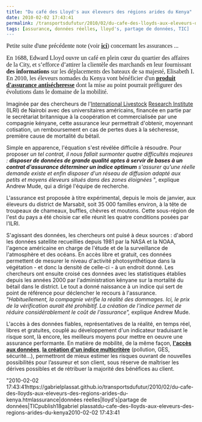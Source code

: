 ```yaml
---
title: "Du café des Lloyd's aux éleveurs des régions arides du Kenya"
date: 2010-02-02 17:43:41
permalink: /transportsdufutur/2010/02/du-cafe-des-lloyds-aux-eleveurs-des-regions-arides-du-kenya.html
tags: [assurance, données réelles, lloyd's, partage de données, TIC]
---
```


<p><font face="Calibri" size="3">Petite suite d'une précédente note (voir <strong><span style="text-decoration: underline"><a href="https://gabrielplassat.github.io/transportsdufutur/2009/12/du-cafe-des-lloyds-aux-gpsgprs-les-assureurs-permettent-de-nouveaux-usages.html" target="_blank">ici</a></span></strong>) concernant les assurances ...</font></p> <p><font face="Calibri" size="3">En 1688, Edward Lloyd ouvre un café en plein cœur du quartier des affaires de la City, et s’efforce d’attirer la clientèle des marchands en leur fournissant <strong>des informations</strong> sur les déplacements des bateaux de sa majesté, Elisabeth I. En 2010, les éleveurs nomades du Kenya vont bénéficier d'un <strong><span style="text-decoration: underline"><a href="http://www.lemonde.fr/planete/article/2010/01/28/au-kenya-des-eleveurs-des-regions-arides-recoivent-une-assurance-antisecheresse_1298005_3244.html" target="_blank">produit d'assurance antisécheresse</a></span></strong> dont la mise au point pourrait préfigurer des évolutions dans le domaine de la mobilité.</font></p> <p></p>   <!--more-->  <p>Imaginée par des chercheurs de l'<a class="listLink" href="http://www.typepad.com/sujet/9d53/international-livestock.html">International Livestock</a> <a class="listLink" href="http://www.typepad.com/sujet/6090/research-institute.html">Research Institute</a> (ILRI) de Nairobi avec des universitaires américains, financée en partie par le secrétariat britannique à la coopération et commercialisée par une compagnie kényane, cette assurance leur permettrait d'obtenir, moyennant cotisation, un remboursement en cas de pertes dues à la sécheresse, première cause de mortalité du bétail.</p> <p>Simple en apparence, l'équation s'est révélée difficile à résoudre. Pour proposer <em>un tel contrat, il nous fallait surmonter quatre difficultés majeures : <strong>disposer de données de grande qualité aptes à servir de bases à un contrat d'assurance  déterminer un indice optimum</strong>  s'assurer qu'une réelle demande existe et enfin disposer d'un réseau de diffusion adapté aux petits et moyens éleveurs situés dans des zones éloignées </em>", explique Andrew Mude, qui a dirigé l'équipe de recherche. </p> <p>L'assurance est proposée à titre expérimental, depuis le mois de janvier, aux éleveurs du district de Marsabit, soit 35 000 familles environ, à la tête de troupeaux de chameaux, buffles, chèvres et moutons. Cette sous-région de l'est du pays a été choisie car elle réunit les quatre conditions posées par l'ILRI.</p> <p>S'agissant des données, les chercheurs ont puisé à deux sources : d'abord les données satellite recueillies depuis 1981 par la NASA et la NOAA, l'agence américaine en charge de l'étude et de la surveillance de l'atmosphère et des océans. <span style=""text-decoration: none"">En accès libre et gratuit, ces données</span> permettent de mesurer le niveau d'activité photosynthétique dans la végétation - et donc la densité de celle-ci - à un endroit donné. Les chercheurs ont ensuite croisé ces données avec les statistiques établies depuis les années 2000 par l'administration kényane sur la mortalité du bétail dans le district. Le tout a donné naissance à un indice qui sert de point de référence pour déclencher le recours à l'assurance. <em>"Habituellement, la compagnie vérifie la réalité des dommages. Ici, le prix de la vérification aurait été prohibitif. La création de l'indice permet de réduire considérablement le coût de l'assura</em><em>nce",</em> explique Andrew Mude.</p> <p>L'accès à des données fiables, représentatives de la réalité, en temps réel, libres et gratuites, couplé au développement d'un indicateur traduisant le risque sont, là encore, les meilleurs moyens pour mettre en oeuvre une assurance performante. En matière de mobilité, de la même façon, <strong><span style=""text-decoration: underline""><a href="https://gabrielplassat.github.io/transportsdufutur/2010/01/code-for-america-connecting-city-and-web-20-talent.html"" target=""_blank"">l'accès aux données</a></span></strong>, <strong><span style=""text-decoration: underline""><a href="https://gabrielplassat.github.io/transportsdufutur/2010/01/quand-viendra-lheure-de-la-connaissance-des-emissions-reelles.html"" target=""_blank"">la création d'un indice multicritère</a></span></strong> (pollution, GES, sécurité...), permettront de mieux estimer les risques ouvrant de nouvelles possibilités pour l’assureur et son client, sous réserve de maîtriser les dérives possibles et de rétribuer la majorité des bénéfices au client.</p>"2010-02-02 17:43:41https://gabrielplassat.github.io/transportsdufutur/2010/02/du-cafe-des-lloyds-aux-eleveurs-des-regions-arides-du-kenya.htmlassurance|données réelles|lloyd's|partage de données|TICpublish18gabriel plassatdu-cafe-des-lloyds-aux-eleveurs-des-regions-arides-du-kenya2010-02-02 17:43:41
